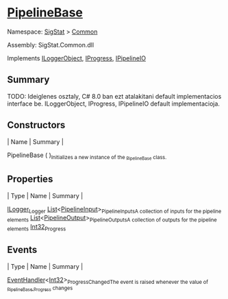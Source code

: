 # [PipelineBase](./PipelineBase.md)

Namespace: [SigStat]() > [Common](./README.md)

Assembly: SigStat.Common.dll

Implements [ILoggerObject](./ILoggerObject.md), [IProgress](./Helpers/IProgress.md), [IPipelineIO](./Pipeline/IPipelineIO.md)

## Summary
TODO: Ideiglenes osztaly, C# 8.0 ban ezt atalakitani default implementacios interface be.  ILoggerObject, IProgress, IPipelineIO default implementacioja.

## Constructors

| Name | Summary | 

PipelineBase (  )<sub>Initializes a new instance of the [<sub>PipelineBase</sub>](https://github.com/hargitomi97/sigstat/blob/master/docs/md/SigStat/Common/PipelineBase.md) class.</sub>


## Properties

| Type | Name | Summary | 

[ILogger](https://docs.microsoft.com/en-us/dotnet/api/Microsoft.Extensions.Logging.ILogger)<sub>Logger</sub><sub></sub>
[List](https://docs.microsoft.com/en-us/dotnet/api/System.Collections.Generic.List-1)\<[PipelineInput](./Pipeline/PipelineInput.md)><sub>PipelineInputs</sub><sub>A collection of inputs for the pipeline elements</sub>
[List](https://docs.microsoft.com/en-us/dotnet/api/System.Collections.Generic.List-1)\<[PipelineOutput](./Pipeline/PipelineOutput.md)><sub>PipelineOutputs</sub><sub>A collection of outputs for the pipeline elements</sub>
[Int32](https://docs.microsoft.com/en-us/dotnet/api/System.Int32)<sub>Progress</sub><sub></sub>


## Events

| Type | Name | Summary | 

[EventHandler](https://docs.microsoft.com/en-us/dotnet/api/System.EventHandler-1)\<[Int32](https://docs.microsoft.com/en-us/dotnet/api/System.Int32)><sub>ProgressChanged</sub><sub>The event is raised whenever the value of [<sub>PipelineBase.Progress</sub>](https://github.com/hargitomi97/sigstat/blob/master/docs/md/SigStat/Common/PipelineBase.md) changes</sub>



